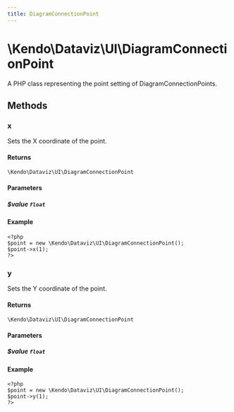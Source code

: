```yaml
---
title: DiagramConnectionPoint
---
```


# \Kendo\Dataviz\UI\DiagramConnectionPoint

A PHP class representing the point setting of DiagramConnectionPoints.


## Methods

### x
Sets the X coordinate of the point.

#### Returns
`\Kendo\Dataviz\UI\DiagramConnectionPoint`

#### Parameters

##### $value `float`



#### Example 
    <?php
    $point = new \Kendo\Dataviz\UI\DiagramConnectionPoint();
    $point->x(1);
    ?>

### y
Sets the Y coordinate of the point.

#### Returns
`\Kendo\Dataviz\UI\DiagramConnectionPoint`

#### Parameters

##### $value `float`



#### Example 
    <?php
    $point = new \Kendo\Dataviz\UI\DiagramConnectionPoint();
    $point->y(1);
    ?>

